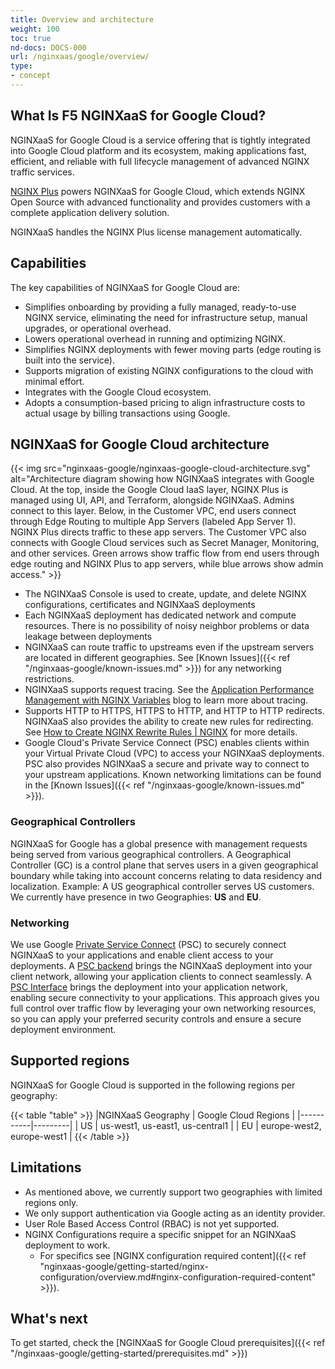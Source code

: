 ```yaml
---
title: Overview and architecture
weight: 100
toc: true
nd-docs: DOCS-000
url: /nginxaas/google/overview/
type:
- concept
---
```


## What Is F5 NGINXaaS for Google Cloud?

NGINXaaS for Google Cloud is a service offering that is tightly integrated into Google Cloud platform and its ecosystem, making applications fast, efficient, and reliable with full lifecycle management of advanced NGINX traffic services.

[NGINX Plus](https://www.nginx.com/products/nginx/) powers NGINXaaS for Google Cloud, which extends NGINX Open Source with advanced functionality and provides customers with a complete application delivery solution.

NGINXaaS handles the NGINX Plus license management automatically.

## Capabilities

The key capabilities of NGINXaaS for Google Cloud are:

- Simplifies onboarding by providing a fully managed, ready-to-use NGINX service, eliminating the need for infrastructure setup, manual upgrades, or operational overhead.
- Lowers operational overhead in running and optimizing NGINX.
- Simplifies NGINX deployments with fewer moving parts (edge routing is built into the service).
- Supports migration of existing NGINX configurations to the cloud with minimal effort.
- Integrates with the Google Cloud ecosystem.
- Adopts a consumption-based pricing to align infrastructure costs to actual usage by billing transactions using Google.

## NGINXaaS for Google Cloud architecture

{{< img src="nginxaas-google/nginxaas-google-cloud-architecture.svg" alt="Architecture diagram showing how NGINXaaS integrates with Google Cloud. At the top, inside the Google Cloud IaaS layer, NGINX Plus is managed using UI, API, and Terraform, alongside NGINXaaS. Admins connect to this layer. Below, in the Customer VPC, end users connect through Edge Routing to multiple App Servers (labeled App Server 1). NGINX Plus directs traffic to these app servers. The Customer VPC also connects with Google Cloud services such as Secret Manager, Monitoring, and other services. Green arrows show traffic flow from end users through edge routing and NGINX Plus to app servers, while blue arrows show admin access." >}}

- The NGINXaaS Console is used to create, update, and delete NGINX configurations, certificates and NGINXaaS deployments
- Each NGINXaaS deployment has dedicated network and compute resources. There is no possibility of noisy neighbor problems or data leakage between deployments
- NGINXaaS can route traffic to upstreams even if the upstream servers are located in different geographies. See [Known Issues]({{< ref "/nginxaas-google/known-issues.md" >}}) for any networking restrictions.
- NGINXaaS supports request tracing. See the [Application Performance Management with NGINX Variables](https://www.f5.com/company/blog/nginx/application-tracing-nginx-plus) blog to learn more about tracing.
- Supports HTTP to HTTPS, HTTPS to HTTP, and HTTP to HTTP redirects. NGINXaaS also provides the ability to create new rules for redirecting. See [How to Create NGINX Rewrite Rules | NGINX](https://blog.nginx.org/blog/creating-nginx-rewrite-rules) for more details.
- Google Cloud's Private Service Connect (PSC) enables clients within your Virtual Private Cloud (VPC) to access your NGINXaaS deployments. PSC also provides NGINXaaS a secure and private way to connect to your upstream applications. Known networking limitations can be found in the [Known Issues]({{< ref "/nginxaas-google/known-issues.md" >}}).

### Geographical Controllers

NGINXaaS for Google has a global presence with management requests being served from various geographical controllers. A Geographical Controller (GC) is a control plane that serves users in a given geographical boundary while taking into account concerns relating to data residency and localization. Example: A US geographical controller serves US customers. We currently have presence in two Geographies: **US** and **EU**.

### Networking

We use Google [Private Service Connect]((https://cloud.google.com/vpc/docs/private-service-connect)) (PSC) to securely connect NGINXaaS to your applications and enable client access to your deployments. A [PSC backend](https://cloud.google.com/vpc/docs/private-service-connect#backends) brings the NGINXaaS deployment into your client network, allowing your application clients to connect seamlessly. A [PSC Interface](https://cloud.google.com/vpc/docs/private-service-connect#interfaces) brings the deployment into your application network, enabling secure connectivity to your applications. This approach gives you full control over traffic flow by leveraging your own networking resources, so you can apply your preferred security controls and ensure a secure deployment environment.


## Supported regions

NGINXaaS for Google Cloud is supported in the following regions per geography:

   {{< table "table" >}}
   |NGINXaaS Geography | Google Cloud Regions |
   |-----------|---------|
   | US  | us-west1, us-east1, us-central1 |
   | EU    | europe-west2, europe-west1 |
   {{< /table >}}

## Limitations

- As mentioned above, we currently support two geographies with limited regions only.
- We only support authentication via Google acting as an identity provider.
- User Role Based Access Control (RBAC) is not yet supported.
- NGINX Configurations require a specific snippet for an NGINXaaS deployment to work.
   - For specifics see [NGINX configuration required content]({{< ref "nginxaas-google/getting-started/nginx-configuration/overview.md#nginx-configuration-required-content" >}}).

## What's next

To get started, check the [NGINXaaS for Google Cloud prerequisites]({{< ref "/nginxaas-google/getting-started/prerequisites.md" >}})
